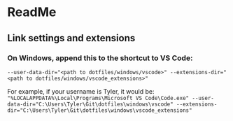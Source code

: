 # ReadMe

## Link settings and extensions

### On Windows, append this to the shortcut to VS Code:
`--user-data-dir="<path to dotfiles/windows/vscode>" --extensions-dir="<path to dotfiles/windows/vscode_extensions>"`

For example, if your username is Tyler, it would be:
`"%LOCALAPPDATA%\Local\Programs\Microsoft VS Code\Code.exe" --user-data-dir="C:\Users\Tyler\Git\dotfiles\windows\vscode" --extensions-dir="C:\Users\Tyler\Git\dotfiles\windows\vscode_extensions"`